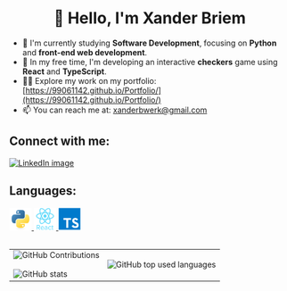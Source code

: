 <div align="center">

# 👋 Hello, I'm Xander Briem

</div>

- 🌱 I'm currently studying **Software Development**, focusing on **Python** and **front-end web development**.
- 🔭 In my free time, I'm developing an interactive **checkers** game using **React** and **TypeScript**.
- 👨‍💻 Explore my work on my portfolio: [https://99061142.github.io/Portfolio/](https://99061142.github.io/Portfolio/)
- 📫 You can reach me at: [xanderbwerk@gmail.com](mailto:xanderbwerk@gmail.com)

## Connect with me:

<!-- Links to websites where people can connect with me -->
<div>
    <!-- LinkedIn -->
    <a
        href="https://linkedin.com/in/xander-briem" 
        target="_blank" 
        rel="noopener noreferrer"
    >
        <img
            src="https://raw.githubusercontent.com/rahuldkjain/github-profile-readme-generator/master/src/images/icons/Social/linked-in-alt.svg" 
            alt="LinkedIn image" 
            height="30" 
            width="40"
        />
    </a>
</div>

## Languages:

<!-- Show images of the programming languages which I am using within my projects -->
<div>
    <!-- Python -->
    <a
        href="https://www.python.org"
        target="_blank"
        rel="noopener noreferrer"
    >
        <img
            src="https://raw.githubusercontent.com/devicons/devicon/master/icons/python/python-original.svg"
            alt="Python programming language image"
            width="40"
            height="40"
        />
    </a>
    <!-- React -->
    <a
        href="https://reactjs.org/"
        target="_blank"
        rel="noopener noreferrer"
    >
        <img
            src="https://raw.githubusercontent.com/devicons/devicon/master/icons/react/react-original-wordmark.svg"
            alt="React programming library image"
            width="40"
            height="40"
        />
    </a>
    <!-- TypeScript -->
    <a
        href="https://www.typescriptlang.org/"
        target="_blank"
        rel="noopener noreferrer"
    >
        <img
            src="https://raw.githubusercontent.com/devicons/devicon/master/icons/typescript/typescript-original.svg"
            alt="TypeScript programming language image"
            width="40"
            height="40"
        />
    </a>
</div>

<br>

<!-- Show the stats of my GitHub -->
<table>
    <tr>
        <td>
            <!-- Contributions -->
            <img
                src="https://github-readme-streak-stats.herokuapp.com/?user=99061142&locale=en&theme=radical"
                alt="GitHub Contributions"
            />
            <br><br>
            <!-- GitHub stats -->
            <img
                width="100%"
                src="https://github-readme-stats.vercel.app/api?username=99061142&show_icons=true&locale=en&theme=radical"
                alt="GitHub stats"
            />
        </td>
        <td>
            <!-- GitHub top languages -->
            <img
                src="https://github-readme-stats.vercel.app/api/top-langs/?username=99061142&layout=pie&locale=en&theme=radical&hide=html,php"
                alt="GitHub top used languages"
            />
        </td>
    </tr>
</table>
